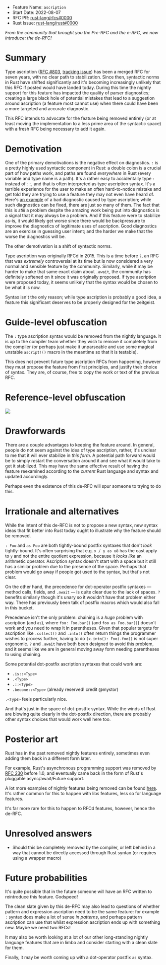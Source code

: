 - Feature Name: `ascription`
- Start Date: 2022-08-07
- RFC PR: [rust-lang/rfcs#0000](https://github.com/rust-lang/rfcs/pull/0000)
- Rust Issue: [rust-lang/rust#0000](https://github.com/rust-lang/rust/issues/0000)


_From the community that brought you the Pre-RFC and the e-RFC, we now introduce: the de-RFC!_

# Summary
[summary]: #summary

Type ascription ([RFC #803][ascript-rfc], [tracking issue]) has been a merged RFC for seven years, with no clear path to stabilization. Since then, syntactic norms in Rust have shifted significantly and it's becoming increasingly unlikely that this RFC if posted would have landed today. During this time the nightly support for this feature has impacted the quality of parser diagnostics; creating a large black hole of potential mistakes that lead to a suggestion around ascription (a feature most cannot use) when there could have been a more targeted and accurate diagnostic.

This RFC intends to advocate for the feature being removed entirely (or at least moving the implementation to a less prime area of the syntactic space) with a fresh RFC being necessary to add it again.

# Demotivation
[demotivation]: #demotivation

One of the primary demotivations is the negative effect on diagnostics. `:` is a pretty highly used syntactic component in Rust: a double colon is a crucial part of how paths work, and paths are found _everywhere_ in Rust (every variable and type name is a path). It's a rather easy to accidentally type `:` instead of `::`, and that is often interpreted as type ascription syntax. It's a terrible experience for the user to make an often hard-to-notice mistake and get told they are trying to use a feature they may not even have heard of. Here's [an example][ekuber-tweet] of a bad diagnostic caused by type ascription; while such diagnostics can be fixed, there are just so many of them. The fact that this is _still_ a problem despite the amazing work being put into diagnostics is a signal that it may always be a problem. And if this feature were to stabilize as-is, it would likely get worse since there would be backpressure to improve the diagnostics of legitimate uses of ascription. Good diagnostics are an exercise in guessing user intent; and the harder we make that the worse the diagnostics will be.

The other demotivation is a shift of syntactic norms.

Type ascription was originally RFCd in 2015. This is a time before `?`, an RFC that was _extremely_ controversial at its time but is now considered a very normal and sensible feature by the community. Similarly, while it may be harder to make that same exact claim about `.await`, the community has definitely softened on it since it was originally proposed. If type ascription were proposed today, it seems unlikely that the syntax would be chosen to be what it is now.

Syntax isn't the only reason; while type ascription is probably a good idea, a feature this significant deserves to be properly designed for the zeitgeist.

# Guide-level obfuscation
[guide-level-obfuscation]: #guide-level-obfuscation

The `:` type ascription syntax would be removed from the nightly language. It is up to the compiler team whether they wish to remove it completely from the compiler (or perhaps just make it unparseable and use some magical unstable `ascript!()` macro in the meantime so that it is testable).

This does not prevent future type ascription RFCs from happening, however they must propose the feature from first principles, and justify their choice of syntax. They are, of course, free to copy the work or text of the previous RFC.

# Reference-level obfuscation
[reference-level-obfuscation]: #reference-level-obfuscation

![](https://user-images.githubusercontent.com/1617736/187055431-2ab9f46b-4c23-4ec4-9884-d050501bf0c2.png)

# Drawforwards
[drawforwards]: #drawforwards

There are a couple advantages to keeping the feature around. In general, people do not seem against the idea of type ascription, rather, it's unclear to me that it will ever stabilize in _this form_. A potential path forward would be to simply restart the conversation around it and see what it would take to get it stabilized. This may have the same effective result of having the feature reexamined according to the _current_ Rust language and syntax and updated accordingly.

Perhaps even the existence of this de-RFC will spur someone to trying to do this.

# Irrationale and alternatives
[irrationale-and-alternatives]: #irrationale-and-alternatives

While the intent of this de-RFC is not to propose a new syntax, new syntax ideas that fit better into Rust today ought to illustrate why the feature should be removed.

`: Foo` and `as Foo` are both tightly-bound postfix syntaxes that don't _look_ tightly-bound. It's often surprising that e.g. `x / y as u8` has the cast apply to `y` and not the entire quotient expression, because it _looks like_ an arithmetic operator. Ascription syntax doesn't start with a space but it still has a similar problem due to the presence of the space. Perhaps that problem would go away if people got used to the syntax, but that's not clear.

On the other hand, the precedence for dot-operator postfix syntaxes — method calls, fields, and `.await` — is quite clear due to the lack of spaces. `?` benefits similarly though it's unary so it wouldn't have that problem either way. There has previously been talk of postfix macros which would also fall in this bucket.


Precedence isn't the only problem: chaining is a _huge_ problem with ascription (and `as`), where `foo: Foo.bar()` (and `foo as Foo.bar()`) doesn't work and you need to wrap it in parentheses. Given that popular targets for ascription like `.collect()` and `.into()` often return things the programmer wishes to process further, having to do `(x.into(): Foo).foo()` is not super ergonomic. `?` and `.await` have both been designed to avoid this problem, and it seems like we are in general moving away form needing parentheses to using chaining.


Some potential dot-postfix ascription syntaxes that could work are:

 - `.is::<Type>`
 - `.<Type>`
 - `.::<Type>`
 - `.become::<Type>` (already reserved! credit @mystor)

`.<Type>` feels particularly nice.

And that's just in the space of dot-postfix syntax. While the winds of Rust are blowing quite clearly in the dot-postfix direction, there are probably other syntax choices that would work well here too.



# Posterior art
[posterior-art]: #posterior-art

Rust has in the past removed nightly features entirely, sometimes even adding them back in a different form later.

For example, Rust's asynchronous programming support was removed by [RFC 230] before 1.0, and eventually came back in the form of Rust's pluggable async/await/Future support.

A lot more examples of nightly features being removed can be found [here][dispo-closed]. It's rather common for this to happen with libs features, less so for language features.

It's far more rare for this to happen to RFCd features, however, hence the de-RFC.

# Unresolved answers
[unresolved-answers]: #unresolved-answers

 - Should this be completely removed by the compiler, or left behind in a way that cannot be directly accessed through Rust syntax (or requires using a wrapper macro)

# Future probabilities
[future-probabilities]: #future-probabilities


It's quite possible that in the future someone will have an RFC written to reintroduce this feature. Godspeed!

The clean slate given by this de-RFC may also lead to questions of whether pattern and expression ascription need to be the same feature: for example `:` syntax does make a lot of sense _in patterns_, and perhaps pattern ascription can use that whilst expression ascription ends up with something new. Maybe we need two RFCs!

It may also be worth looking at a lot of our other long-standing nightly language features that are in limbo and consider starting with a clean slate for them.

Finally, it may be worth coming up with a dot-operator postfix `as` syntax.

 [ascript-rfc]: https://rust-lang.github.io/rfcs/0803-type-ascription.html
 [tracking issue]: https://github.com/rust-lang/rust/issues/23416
 [ekuber-tweet]: https://twitter.com/ekuber/status/1554868154630897666
 [RFC 230]:https://rust-lang.github.io/rfcs/0230-remove-runtime.html
 [dispo-closed]: https://github.com/rust-lang/rust/issues?q=label%3Adisposition-close+label%3AC-tracking-issue